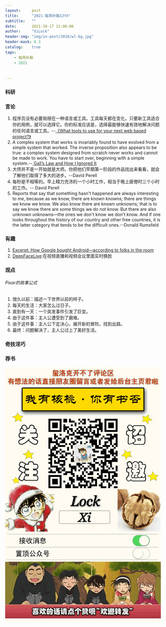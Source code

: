 ```yaml
---
layout:     post
title:      "2021-每周补脑13th"
subtitle:   ""
date:       2021-10-17 21:06:00
author:     "XiLock"
header-img: "img/in-post/2018/wl-bg.jpg"
header-mask: 0.3
catalog:    true
tags:
    - 每周补脑
    - 2021


---
```


### 科研

### 言论
1. 程序员没有必要局限在一种语言或工具。工具每天都在变化，只要新工具适合你的用例，就可以选择它。你的标准应该是，选择最能够快速有效地解决问题的任何语言或工具。--[《What tools to use for your next web based project?》](https://betterengineeringclub.substack.com/p/what-tools-to-use-for-your-next-web)
1. A complex system that works is invariably found to have evolved from a simple system that worked. The inverse proposition also appears to be true: a complex system designed from scratch never works and cannot be made to work. You have to start over, beginning with a simple system.--[ Gall’s Law and How I Ignored It](https://www.ivanmontilla.com/blog/galls-law-and-how-i-ignored-it)
1. 大师并不是一开始就是大师。你把他们早期第一阶段的作品找出来看看，就会了解他们取得了多大的进步。--David Perell
1. 每秒是不相等的。早上精力充沛的一个小时工作，相当于晚上疲倦时三个小时的工作。-- David Perell
1. Reports that say that something hasn't happened are always interesting to me, because as we know, there are known knowns; there are things we know we know. We also know there are known unknowns; that is to say we know there are some things we do not know. But there are also unknown unknowns—the ones we don't know we don't know. And if one looks throughout the history of our country and other free countries, it is the latter category that tends to be the difficult ones.--Donald Rumsfeld 
### 有趣
1. [Excerpt: How Google bought Android—according to folks in the room](https://arstechnica.com/information-technology/2021/08/excerpt-the-history-of-android-as-written-by-a-longtime-android-developer/)
1. [DeepFaceLive](https://github.com/iperov/DeepFaceLive):在视频直播和视频会议里面实时换脸

### 观点
###### Pixar的故事公式
1. 很久以前：描述一下世界以前的样子。
2. 每天的生活：大家怎么过日子。
3. 直到有一天：一个突发事件引发了巨变。
4. 由于这件事：主人公遭受到了磨难。
5. 由于这件事：主人公下定决心，展开新的冒险，找到出路。
6. 最终：问题解决了，主人公过上了美好生活。

### 奇技淫巧

### 荐书


![](/img/wc-tail.GIF)
